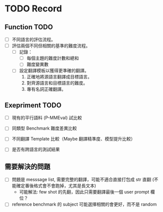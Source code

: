 # TODO Record

## Function TODO
- [ ] 不同語言的評估流程。
- [ ] 評估兩個不同但相關的基準的難度流程。
    - [ ] 記錄：
        - [ ] 每個主題的難度計數和總和
        - [ ] 難度變異數
    - [ ] 設定翻譯模板以獲得更準確的翻譯。
        1. 正確地將源語言翻譯成目標語言。
        2. 對齊源語言和目標語言的難度。
        3. 專有名詞正確翻譯。

## Exepriment TODO
- [ ] 現有的平行語料 (P-MMEval) 試比較
- [ ] 同類型 Benchmark 難度差異比較
- [ ] 不同翻譯 Template 比較（Maybe 翻譯精準度、模型提升比較）
- [ ] 是否有跨語言的測試結果


## 需要解決的問題
- [ ] 問題是 messsage list, 需要完整的翻譯，可能不適合直接打包成 str 直翻 (不能確定番後格式會不會跑掉，尤其是長文本)
    - 可能解法: few shot 的先翻，因此只需要翻譯最後一個 user prompt 欄位？
- [ ] reference benchmark 的 subject 可能選擇相關的會更好，而不是 random
